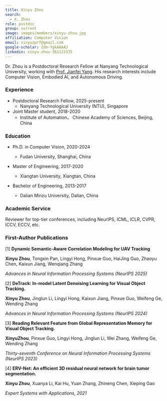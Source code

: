 ```yaml
---
title: Xinyu Zhou
search:
  - X. Zhou
role: postdoc
group: current
image: images/members/xinyu-zhou.jpg
affiliation: Computer Vision
email: xinyuzprf@gmail.com
google-scholar: Zdm-YgkAAAAJ
linkedin: xinyu-zhou-361122335
---
```


Dr. Zhou is a Postdoctoral Research Fellow at Nanyang Technological University, working with [Prof. Jianfei Yang](https://marsyang.site/). His research interests include Computer Vision, Embodied AI, and Autonomous Driving. 

### Experience
- Postdoctoral Research Fellow, 2025-present
  - Nanyang Technological University (NTU), Singapore
- Joint Master student, 2018-2020
  - Institute of Automation， Chinese Academy of Sciences, Beijing, China

### Education
- Ph.D. in Computer Vision, 2020-2024
  - Fudan University, Shanghai, China
  
- Master of Engineering, 2017-2020
  - Xiangtan University, Xiangtan, China
  
- Bachelor of Engineering, 2013-2017
  - Dalian Minzu University, Dalian, China
  
    

### Academic Service

 Reviewer for top-tier conferences, including NeurIPS, ICML, ICLR, CVPR, ICCV, ECCV, etc.

### First-Author Publications
[1] **Dynamic Semantic-Aware Correlation Modeling for UAV Tracking**

**Xinyu Zhou**, Tongxin Pan, Lingyi Hong, Pinxue Guo, HaiJing Guo, Zhaoyu Chen, Kaixun Jiang, Wenqiang Zhang

*Advances in Neural Information Processing Systems (NeurIPS 2025)*

[2] **DeTrack: In-model Latent Denoising Learning for Visual Object Tracking.**  

**Xinyu Zhou**, Jinglun Li, Lingyi Hong, Kaixun Jiang, Pinxue Guo, Weifeng Ge, Wending Zhang

*Advances in Neural Information Processing Systems (NeurIPS 2024)*

[3] **Reading Relevant Feature from Global Representation Memory for Visual Object Tracking.**

**XinyuZhou**, Pinxue Guo, Lingyi Hong, Jinglun Li, Wei Zhang, Weifeng Ge, Wending Zhang 

*Thirty-seventh Conference on Neural Information Processing Systems (NeurIPS 2023)*

[4] **ERV-Net: An efficient 3D residual neural network for brain tumor segmentation.**   

**Xinyu Zhou**, Xuanya Li, Kai Hu, Yuan Zhang, Zhineng Chen, Xieping Gao

*Expert Systems with Applications, 2021*

<!--_Disclosure_: Rob is a co-founder and the CTO of [Ocean Genomics inc.](https://oceangenomics.com/).-->

